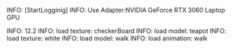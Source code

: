 INFO: [StartLogginig]
INFO: Use Adapter:NVIDIA GeForce RTX 3060 Laptop GPU

INFO: 12.2
INFO: load texture: checkerBoard
INFO: load model: teapot
INFO: load texture: white
INFO: load model: walk
INFO: load animation: walk
